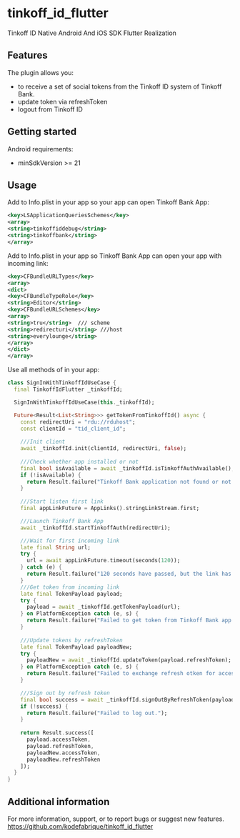# tinkoff_id_flutter

Tinkoff ID Native Android And iOS SDK Flutter Realization

## Features

The plugin allows you:

- to receive a set of social tokens from the Tinkoff ID system of Tinkoff Bank.
- update token via refreshToken
- logout from Tinkoff ID

## Getting started

Android requirements:

- minSdkVersion >= 21

## Usage

Add to Info.plist in your app so your app can open Tinkoff Bank App:

```xml
<key>LSApplicationQueriesSchemes</key>
<array>
<string>tinkoffiddebug</string>
<string>tinkoffbank</string>
</array>
```

Add to Info.plist in your app so Tinkoff Bank App can open your app with incoming link:

```xml
<key>CFBundleURLTypes</key>
<array>
<dict>
<key>CFBundleTypeRole</key>
<string>Editor</string>
<key>CFBundleURLSchemes</key>
<array>
<string>tru</string>  /// scheme
<string>redirecturi</string> ///host
<string>everylounge</string>
</array>
</dict>
</array>
```

Use all methods of in your app:

```dart
class SignInWithTinkoffIdUseCase {
  final TinkoffIdFlutter _tinkoffId;

  SignInWithTinkoffIdUseCase(this._tinkoffId);

  Future<Result<List<String>>> getTokenFromTinkoffId() async {
    const redirectUri = "rdu://rduhost";
    const clientId = "tid_client_id";
    
    ///Init client
    await _tinkoffId.init(clientId, redirectUri, false);
    
    ///Check whether app installed or not
    final bool isAvailable = await _tinkoffId.isTinkoffAuthAvailable();
    if (!isAvailable) {
      return Result.failure("Tinkoff Bank application not found or not installed.");
    }
    
    ///Start listen first link
    final appLinkFuture = AppLinks().stringLinkStream.first;

    ///Launch Tinkoff Bank App
    await _tinkoffId.startTinkoffAuth(redirectUri);

    ///Wait for first incoming link
    late final String url;
    try {
      url = await appLinkFuture.timeout(seconds(120));
    } catch (e) {
      return Result.failure("120 seconds have passed, but the link has not arrived.");
    }
    ///Get token from incoming link
    late final TokenPayload payload;
    try {
      payload = await _tinkoffId.getTokenPayload(url);
    } on PlatformException catch (e, s) {
      return Result.failure("Failed to get token from Tinkoff Bank app: ${e.message!}");
    }
    
    ///Update tokens by refreshToken
    late final TokenPayload payloadNew;
    try {
      payloadNew = await _tinkoffId.updateToken(payload.refreshToken);
    } on PlatformException catch (e, s) {
      return Result.failure("Failed to exchange refresh otken for access token: ${e.message!}");
    }

    ///Sign out by refresh token
    final bool success = await _tinkoffId.signOutByRefreshToken(payloadNew.refreshToken);
    if (!success) {
      return Result.failure("Failed to log out.");
    }
    
    return Result.success([
      payload.accessToken,
      payload.refreshToken,
      payloadNew.accessToken,
      payloadNew.refreshToken
    ]);
  }
}
```

## Additional information

For more information, support, or to report bugs or suggest new features.
https://github.com/kodefabrique/tinkoff_id_flutter


